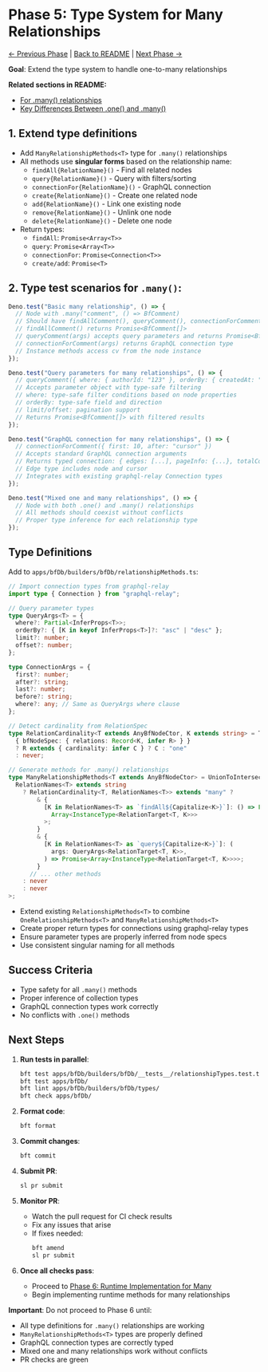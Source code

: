 # Phase 5: Type System for Many Relationships

[← Previous Phase](./phase-4-enforcement-cleanup.md) |
[Back to README](./README.md) |
[Next Phase →](./phase-6-runtime-implementation-many.md)

**Goal**: Extend the type system to handle one-to-many relationships

**Related sections in README:**

- [For .many() relationships](./README.md#for-many-relationships)
- [Key Differences Between .one() and .many()](./README.md#key-differences-between-one-and-many)

## 1. Extend type definitions

- Add `ManyRelationshipMethods<T>` type for `.many()` relationships
- All methods use **singular forms** based on the relationship name:
  - `findAll{RelationName}()` - Find all related nodes
  - `query{RelationName}()` - Query with filters/sorting
  - `connectionFor{RelationName}()` - GraphQL connection
  - `create{RelationName}()` - Create one related node
  - `add{RelationName}()` - Link one existing node
  - `remove{RelationName}()` - Unlink one node
  - `delete{RelationName}()` - Delete one node
- Return types:
  - `findAll`: `Promise<Array<T>>`
  - `query`: `Promise<Array<T>>`
  - `connectionFor`: `Promise<Connection<T>>`
  - `create/add`: `Promise<T>`

## 2. Type test scenarios for `.many()`:

```typescript
Deno.test("Basic many relationship", () => {
  // Node with .many("comment", () => BfComment)
  // Should have findAllComment(), queryComment(), connectionForComment(), createComment(), addComment(), removeComment()
  // findAllComment() returns Promise<BfComment[]>
  // queryComment(args) accepts query parameters and returns Promise<BfComment[]>
  // connectionForComment(args) returns GraphQL connection type
  // Instance methods access cv from the node instance
});

Deno.test("Query parameters for many relationships", () => {
  // queryComment({ where: { authorId: "123" }, orderBy: { createdAt: "desc" }, limit: 10 })
  // Accepts parameter object with type-safe filtering
  // where: type-safe filter conditions based on node properties
  // orderBy: type-safe field and direction
  // limit/offset: pagination support
  // Returns Promise<BfComment[]> with filtered results
});

Deno.test("GraphQL connection for many relationships", () => {
  // connectionForComment({ first: 10, after: "cursor" })
  // Accepts standard GraphQL connection arguments
  // Returns typed connection: { edges: [...], pageInfo: {...}, totalCount }
  // Edge type includes node and cursor
  // Integrates with existing graphql-relay Connection types
});

Deno.test("Mixed one and many relationships", () => {
  // Node with both .one() and .many() relationships
  // All methods should coexist without conflicts
  // Proper type inference for each relationship type
});
```

## Type Definitions

Add to `apps/bfDb/builders/bfDb/relationshipMethods.ts`:

```typescript
// Import connection types from graphql-relay
import type { Connection } from "graphql-relay";

// Query parameter types
type QueryArgs<T> = {
  where?: Partial<InferProps<T>>;
  orderBy?: { [K in keyof InferProps<T>]?: "asc" | "desc" };
  limit?: number;
  offset?: number;
};

type ConnectionArgs = {
  first?: number;
  after?: string;
  last?: number;
  before?: string;
  where?: any; // Same as QueryArgs where clause
};

// Detect cardinality from RelationSpec
type RelationCardinality<T extends AnyBfNodeCtor, K extends string> = T extends
  { bfNodeSpec: { relations: Record<K, infer R> } }
  ? R extends { cardinality: infer C } ? C : "one"
  : never;

// Generate methods for .many() relationships
type ManyRelationshipMethods<T extends AnyBfNodeCtor> = UnionToIntersection<
  RelationNames<T> extends string
    ? RelationCardinality<T, RelationNames<T>> extends "many" ?
        & {
          [K in RelationNames<T> as `findAll${Capitalize<K>}`]: () => Promise<
            Array<InstanceType<RelationTarget<T, K>>>
          >;
        }
        & {
          [K in RelationNames<T> as `query${Capitalize<K>}`]: (
            args: QueryArgs<RelationTarget<T, K>>,
          ) => Promise<Array<InstanceType<RelationTarget<T, K>>>>;
        }
      // ... other methods
    : never
    : never
>;
```

- Extend existing `RelationshipMethods<T>` to combine
  `OneRelationshipMethods<T>` and `ManyRelationshipMethods<T>`
- Create proper return types for connections using graphql-relay types
- Ensure parameter types are properly inferred from node specs
- Use consistent singular naming for all methods

## Success Criteria

- Type safety for all `.many()` methods
- Proper inference of collection types
- GraphQL connection types work correctly
- No conflicts with `.one()` methods

## Next Steps

1. **Run tests in parallel**:
   ```bash
   bft test apps/bfDb/builders/bfDb/__tests__/relationshipTypes.test.ts
   bft test apps/bfDb/
   bft lint apps/bfDb/builders/bfDb/types/
   bft check apps/bfDb/
   ```

2. **Format code**:
   ```bash
   bft format
   ```

3. **Commit changes**:
   ```bash
   bft commit
   ```

4. **Submit PR**:
   ```bash
   sl pr submit
   ```

5. **Monitor PR**:
   - Watch the pull request for CI check results
   - Fix any issues that arise
   - If fixes needed:
     ```bash
     bft amend
     sl pr submit
     ```

6. **Once all checks pass**:
   - Proceed to
     [Phase 6: Runtime Implementation for Many](./phase-6-runtime-implementation-many.md)
   - Begin implementing runtime methods for many relationships

**Important**: Do not proceed to Phase 6 until:

- All type definitions for `.many()` relationships are working
- `ManyRelationshipMethods<T>` types are properly defined
- GraphQL connection types are correctly typed
- Mixed one and many relationships work without conflicts
- PR checks are green

